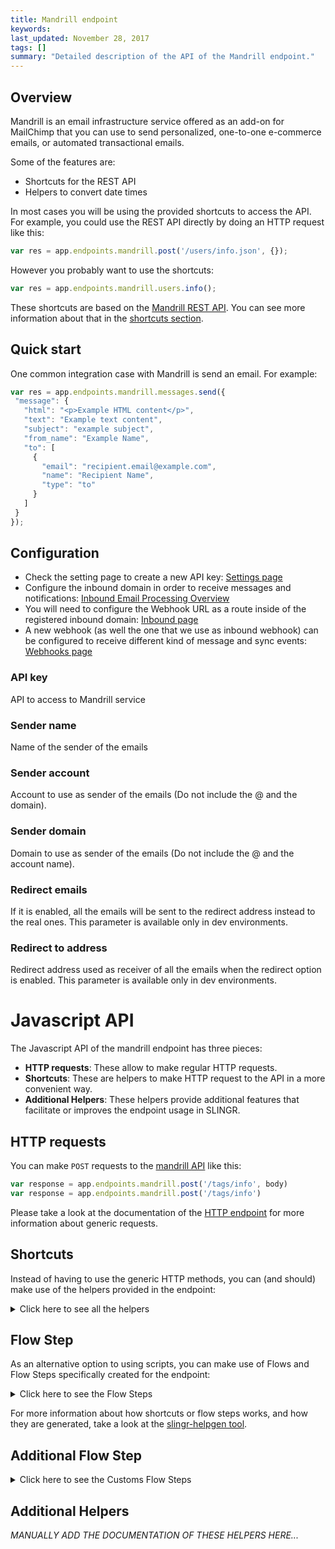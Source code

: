```yaml
---
title: Mandrill endpoint
keywords: 
last_updated: November 28, 2017
tags: []
summary: "Detailed description of the API of the Mandrill endpoint."
---
```


## Overview

Mandrill is an email infrastructure service offered as an add-on for MailChimp that you can use to send personalized, 
one-to-one e-commerce emails, or automated transactional emails.

Some of the features are:

- Shortcuts for the REST API
- Helpers to convert date times

In most cases you will be using the provided shortcuts to access the API. For example, you could use the REST API
directly by doing an HTTP request like this:

```js
var res = app.endpoints.mandrill.post('/users/info.json', {});
```

However you probably want to use the shortcuts:

```js
var res = app.endpoints.mandrill.users.info();
```

These shortcuts are based on the [Mandrill REST API](https://mandrillapp.com/api/docs/).
You can see more information about that in the [shortcuts section](#shortcuts).

## Quick start

One common integration case with Mandrill is send an email. For example:

```js
var res = app.endpoints.mandrill.messages.send({
 "message": {
   "html": "<p>Example HTML content</p>",
   "text": "Example text content",
   "subject": "example subject",
   "from_name": "Example Name",
   "to": [
     {
       "email": "recipient.email@example.com",
       "name": "Recipient Name",
       "type": "to"
     }
   ]
 }
});
```

## Configuration

- Check the setting page to create a new API key: [Settings page](https://mandrillapp.com/settings/)
- Configure the inbound domain in order to receive messages and notifications: [Inbound Email Processing Overview](https://mandrill.zendesk.com/hc/en-us/articles/205583197-Inbound-Email-Processing-Overview)
- You will need to configure the Webhook URL as a route inside of the registered inbound domain: [Inbound page](https://mandrillapp.com/inbound)
- A new webhook (as well the one that we use as inbound webhook) can be configured to receive different kind of message and sync events: [Webhooks page](https://mandrillapp.com/settings/webhooks)


### API key
API to access to Mandrill service


### Sender name	
Name of the sender of the emails

### Sender account
Account to use as sender of the emails (Do not include the @ and the domain).

### Sender domain
Domain to use as sender of the emails (Do not include the @ and the account name).

### Redirect emails
If it is enabled, all the emails will be sent to the redirect address instead to the real ones. This parameter is available only in dev environments.

### Redirect to address
Redirect address used as receiver of all the emails when the redirect option is enabled. This parameter is available only in dev environments.

# Javascript API

The Javascript API of the mandrill endpoint has three pieces:

- **HTTP requests**: These allow to make regular HTTP requests.
- **Shortcuts**: These are helpers to make HTTP request to the API in a more convenient way.
- **Additional Helpers**: These helpers provide additional features that facilitate or improves the endpoint usage in SLINGR.

## HTTP requests
You can make `POST` requests to the [mandrill API](API_URL_HERE) like this:
```javascript
var response = app.endpoints.mandrill.post('/tags/info', body)
var response = app.endpoints.mandrill.post('/tags/info')
```

Please take a look at the documentation of the [HTTP endpoint](https://github.com/slingr-stack/http-endpoint#javascript-api)
for more information about generic requests.

## Shortcuts

Instead of having to use the generic HTTP methods, you can (and should) make use of the helpers provided in the endpoint:
<details>
    <summary>Click here to see all the helpers</summary>

<br>

* API URL: '/users/info'
* HTTP Method: 'POST'
```javascript
app.endpoints.mandrill.users.info.post(body)
```
---
* API URL: '/users/ping'
* HTTP Method: 'POST'
```javascript
app.endpoints.mandrill.users.ping.post(body)
```
---
* API URL: '/users/ping2'
* HTTP Method: 'POST'
```javascript
app.endpoints.mandrill.users.ping2.post(body)
```
---
* API URL: '/users/senders'
* HTTP Method: 'POST'
```javascript
app.endpoints.mandrill.users.senders.post(body)
```
---
* API URL: '/messages/send'
* HTTP Method: 'POST'
```javascript
app.endpoints.mandrill.messages.send.post(body)
```
---
* API URL: '/messages/send-template'
* HTTP Method: 'POST'
```javascript
app.endpoints.mandrill.messages.sendTemplate.post(body)
```
---
* API URL: '/messages/search'
* HTTP Method: 'POST'
```javascript
app.endpoints.mandrill.messages.search.post(body)
```
---
* API URL: '/messages/search-time-series'
* HTTP Method: 'POST'
```javascript
app.endpoints.mandrill.messages.searchTimeSeries.post(body)
```
---
* API URL: '/messages/info'
* HTTP Method: 'POST'
```javascript
app.endpoints.mandrill.messages.info.post(body)
```
---
* API URL: '/messages/content'
* HTTP Method: 'POST'
```javascript
app.endpoints.mandrill.messages.content.post(body)
```
---
* API URL: '/messages/parse'
* HTTP Method: 'POST'
```javascript
app.endpoints.mandrill.messages.parse.post(body)
```
---
* API URL: '/messages/send-raw'
* HTTP Method: 'POST'
```javascript
app.endpoints.mandrill.messages.sendRaw.post(body)
```
---
* API URL: '/messages/list-scheduled'
* HTTP Method: 'POST'
```javascript
app.endpoints.mandrill.messages.listScheduled.post(body)
```
---
* API URL: '/messages/cancel-scheduled'
* HTTP Method: 'POST'
```javascript
app.endpoints.mandrill.messages.cancelScheduled.post(body)
```
---
* API URL: '/messages/reschedule'
* HTTP Method: 'POST'
```javascript
app.endpoints.mandrill.messages.reschedule.post(body)
```
---
* API URL: '/tags/list'
* HTTP Method: 'POST'
```javascript
app.endpoints.mandrill.tags.list.post(body)
```
---
* API URL: '/tags/delete'
* HTTP Method: 'POST'
```javascript
app.endpoints.mandrill.tags.delete.post(body)
```
---
* API URL: '/tags/info'
* HTTP Method: 'POST'
```javascript
app.endpoints.mandrill.tags.info.post(body)
```
---
* API URL: '/tags/time-series'
* HTTP Method: 'POST'
```javascript
app.endpoints.mandrill.tags.timeSeries.post(body)
```
---
* API URL: '/tags/all-time-series'
* HTTP Method: 'POST'
```javascript
app.endpoints.mandrill.tags.allTimeSeries.post(body)
```
---
* API URL: '/rejects/add'
* HTTP Method: 'POST'
```javascript
app.endpoints.mandrill.rejects.add.post(body)
```
---
* API URL: '/rejects/list'
* HTTP Method: 'POST'
```javascript
app.endpoints.mandrill.rejects.list.post(body)
```
---
* API URL: '/rejects/delete'
* HTTP Method: 'POST'
```javascript
app.endpoints.mandrill.rejects.delete.post(body)
```
---
* API URL: '/whitelists/add'
* HTTP Method: 'POST'
```javascript
app.endpoints.mandrill.whitelists.add.post(body)
```
---
* API URL: '/whitelists/list'
* HTTP Method: 'POST'
```javascript
app.endpoints.mandrill.whitelists.list.post(body)
```
---
* API URL: '/whitelists/delete'
* HTTP Method: 'POST'
```javascript
app.endpoints.mandrill.whitelists.delete.post(body)
```
---
* API URL: '/senders/list'
* HTTP Method: 'POST'
```javascript
app.endpoints.mandrill.senders.list.post(body)
```
---
* API URL: '/senders/domains'
* HTTP Method: 'POST'
```javascript
app.endpoints.mandrill.senders.domains.post(body)
```
---
* API URL: '/senders/add-domain'
* HTTP Method: 'POST'
```javascript
app.endpoints.mandrill.senders.addDomain.post(body)
```
---
* API URL: '/senders/check-domain'
* HTTP Method: 'POST'
```javascript
app.endpoints.mandrill.senders.checkDomain.post(body)
```
---
* API URL: '/senders/verify-domain'
* HTTP Method: 'POST'
```javascript
app.endpoints.mandrill.senders.verifyDomain.post(body)
```
---
* API URL: '/senders/info'
* HTTP Method: 'POST'
```javascript
app.endpoints.mandrill.senders.info.post(body)
```
---
* API URL: '/senders/time-series'
* HTTP Method: 'POST'
```javascript
app.endpoints.mandrill.senders.timeSeries.post(body)
```
---
* API URL: '/urls/list'
* HTTP Method: 'POST'
```javascript
app.endpoints.mandrill.urls.list.post(body)
```
---
* API URL: '/urls/search'
* HTTP Method: 'POST'
```javascript
app.endpoints.mandrill.urls.search.post(body)
```
---
* API URL: '/urls/time-series'
* HTTP Method: 'POST'
```javascript
app.endpoints.mandrill.urls.timeSeries.post(body)
```
---
* API URL: '/urls/tracking-domains'
* HTTP Method: 'POST'
```javascript
app.endpoints.mandrill.urls.trackingDomains.post(body)
```
---
* API URL: '/urls/check-tracking-domain'
* HTTP Method: 'POST'
```javascript
app.endpoints.mandrill.urls.checkTrackingDomain.post(body)
```
---
* API URL: '/templates/add'
* HTTP Method: 'POST'
```javascript
app.endpoints.mandrill.templates.add.post(body)
```
---
* API URL: '/templates/info'
* HTTP Method: 'POST'
```javascript
app.endpoints.mandrill.templates.info.post(body)
```
---
* API URL: '/templates/update'
* HTTP Method: 'POST'
```javascript
app.endpoints.mandrill.templates.update.post(body)
```
---
* API URL: '/templates/publish'
* HTTP Method: 'POST'
```javascript
app.endpoints.mandrill.templates.publish.post(body)
```
---
* API URL: '/templates/delete'
* HTTP Method: 'POST'
```javascript
app.endpoints.mandrill.templates.delete.post(body)
```
---
* API URL: '/templates/list'
* HTTP Method: 'POST'
```javascript
app.endpoints.mandrill.templates.list.post(body)
```
---
* API URL: '/templates/time-series'
* HTTP Method: 'POST'
```javascript
app.endpoints.mandrill.templates.timeSeries.post(body)
```
---
* API URL: '/templates/render'
* HTTP Method: 'POST'
```javascript
app.endpoints.mandrill.templates.render.post(body)
```
---
* API URL: '/webhooks/list'
* HTTP Method: 'POST'
```javascript
app.endpoints.mandrill.webhooks.list.post(body)
```
---
* API URL: '/webhooks/add'
* HTTP Method: 'POST'
```javascript
app.endpoints.mandrill.webhooks.add.post(body)
```
---
* API URL: '/webhooks/info'
* HTTP Method: 'POST'
```javascript
app.endpoints.mandrill.webhooks.info.post(body)
```
---
* API URL: '/webhooks/update'
* HTTP Method: 'POST'
```javascript
app.endpoints.mandrill.webhooks.update.post(body)
```
---
* API URL: '/webhooks/delete'
* HTTP Method: 'POST'
```javascript
app.endpoints.mandrill.webhooks.delete.post(body)
```
---
* API URL: '/subaccounts/list'
* HTTP Method: 'POST'
```javascript
app.endpoints.mandrill.subaccounts.list.post(body)
```
---
* API URL: '/subaccounts/add'
* HTTP Method: 'POST'
```javascript
app.endpoints.mandrill.subaccounts.add.post(body)
```
---
* API URL: '/subaccounts/info'
* HTTP Method: 'POST'
```javascript
app.endpoints.mandrill.subaccounts.info.post(body)
```
---
* API URL: '/subaccounts/update'
* HTTP Method: 'POST'
```javascript
app.endpoints.mandrill.subaccounts.update.post(body)
```
---
* API URL: '/subaccounts/delete'
* HTTP Method: 'POST'
```javascript
app.endpoints.mandrill.subaccounts.delete.post(body)
```
---
* API URL: '/subaccounts/pause'
* HTTP Method: 'POST'
```javascript
app.endpoints.mandrill.subaccounts.pause.post(body)
```
---
* API URL: '/subaccounts/resume'
* HTTP Method: 'POST'
```javascript
app.endpoints.mandrill.subaccounts.resume.post(body)
```
---
* API URL: '/inbound/domains'
* HTTP Method: 'POST'
```javascript
app.endpoints.mandrill.inbound.domains.post(body)
```
---
* API URL: '/inbound/add-domain'
* HTTP Method: 'POST'
```javascript
app.endpoints.mandrill.inbound.addDomain.post(body)
```
---
* API URL: '/inbound/check-domain'
* HTTP Method: 'POST'
```javascript
app.endpoints.mandrill.inbound.checkDomain.post(body)
```
---
* API URL: '/inbound/delete-domain'
* HTTP Method: 'POST'
```javascript
app.endpoints.mandrill.inbound.deleteDomain.post(body)
```
---
* API URL: '/inbound/routes'
* HTTP Method: 'POST'
```javascript
app.endpoints.mandrill.inbound.routes.post(body)
```
---
* API URL: '/inbound/add-route'
* HTTP Method: 'POST'
```javascript
app.endpoints.mandrill.inbound.addRoute.post(body)
```
---
* API URL: '/inbound/update-route'
* HTTP Method: 'POST'
```javascript
app.endpoints.mandrill.inbound.updateRoute.post(body)
```
---
* API URL: '/inbound/delete-route'
* HTTP Method: 'POST'
```javascript
app.endpoints.mandrill.inbound.deleteRoute.post(body)
```
---
* API URL: '/inbound/send-raw'
* HTTP Method: 'POST'
```javascript
app.endpoints.mandrill.inbound.sendRaw.post(body)
```
---
* API URL: '/exports/info'
* HTTP Method: 'POST'
```javascript
app.endpoints.mandrill.exports.info.post(body)
```
---
* API URL: '/exports/list'
* HTTP Method: 'POST'
```javascript
app.endpoints.mandrill.exports.list.post(body)
```
---
* API URL: '/exports/rejects'
* HTTP Method: 'POST'
```javascript
app.endpoints.mandrill.exports.rejects.post(body)
```
---
* API URL: '/exports/whitelist'
* HTTP Method: 'POST'
```javascript
app.endpoints.mandrill.exports.whitelist.post(body)
```
---
* API URL: '/exports/activity'
* HTTP Method: 'POST'
```javascript
app.endpoints.mandrill.exports.activity.post(body)
```
---
* API URL: '/ips/list'
* HTTP Method: 'POST'
```javascript
app.endpoints.mandrill.ips.list.post(body)
```
---
* API URL: '/ips/info'
* HTTP Method: 'POST'
```javascript
app.endpoints.mandrill.ips.info.post(body)
```
---
* API URL: '/ips/provision'
* HTTP Method: 'POST'
```javascript
app.endpoints.mandrill.ips.provision.post(body)
```
---
* API URL: '/ips/start-warmup'
* HTTP Method: 'POST'
```javascript
app.endpoints.mandrill.ips.startWarmup.post(body)
```
---
* API URL: '/ips/cancel-warmup'
* HTTP Method: 'POST'
```javascript
app.endpoints.mandrill.ips.cancelWarmup.post(body)
```
---
* API URL: '/ips/set-pool'
* HTTP Method: 'POST'
```javascript
app.endpoints.mandrill.ips.setPool.post(body)
```
---
* API URL: '/ips/delete'
* HTTP Method: 'POST'
```javascript
app.endpoints.mandrill.ips.delete.post(body)
```
---
* API URL: '/ips/list-pools'
* HTTP Method: 'POST'
```javascript
app.endpoints.mandrill.ips.listPools.post(body)
```
---
* API URL: '/ips/pool-info'
* HTTP Method: 'POST'
```javascript
app.endpoints.mandrill.ips.poolInfo.post(body)
```
---
* API URL: '/ips/create-pool'
* HTTP Method: 'POST'
```javascript
app.endpoints.mandrill.ips.createPool.post(body)
```
---
* API URL: '/ips/delete-pool'
* HTTP Method: 'POST'
```javascript
app.endpoints.mandrill.ips.deletePool.post(body)
```
---
* API URL: '/ips/check-custom-dns'
* HTTP Method: 'POST'
```javascript
app.endpoints.mandrill.ips.checkCustomDns.post(body)
```
---
* API URL: '/ips/set-custom-dns'
* HTTP Method: 'POST'
```javascript
app.endpoints.mandrill.ips.setCustomDns.post(body)
```
---
* API URL: '/metadata/list'
* HTTP Method: 'POST'
```javascript
app.endpoints.mandrill.metadata.list.post(body)
```
---
* API URL: '/metadata/add'
* HTTP Method: 'POST'
```javascript
app.endpoints.mandrill.metadata.add.post(body)
```
---
* API URL: '/metadata/update'
* HTTP Method: 'POST'
```javascript
app.endpoints.mandrill.metadata.update.post(body)
```
---
* API URL: '/metadata/delete'
* HTTP Method: 'POST'
```javascript
app.endpoints.mandrill.metadata.delete.post(body)
```
---

</details>

## Flow Step

As an alternative option to using scripts, you can make use of Flows and Flow Steps specifically created for the endpoint:
<details>
    <summary>Click here to see the Flow Steps</summary>

<br>



### Generic Flow Step

Generic flow step for full use of the entire endpoint and its services.

<h3>Inputs</h3>

<table>
    <thead>
    <tr>
        <th>Label</th>
        <th>Type</th>
        <th>Required</th>
        <th>Default</th>
        <th>Visibility</th>
        <th>Description</th>
    </tr>
    </thead>
    <tbody>
    <tr>
        <td>URL (Method)</td>
        <td>choice</td>
        <td>yes</td>
        <td> - </td>
        <td>Always</td>
        <td>
            This is the http method to be used against the endpoint. <br>
            Possible values are: <br>
            <i><strong>POST</strong></i>
        </td>
    </tr>
    <tr>
        <td>URL (Path)</td>
        <td>choice</td>
        <td>yes</td>
        <td> - </td>
        <td>Always</td>
        <td>
            The url to which this endpoint will send the request. This is the exact service to which the http request will be made. <br>
            Possible values are: <br>
            <i><strong>/users/info<br>/users/ping<br>/users/ping2<br>/users/senders<br>/messages/send<br>/messages/send-template<br>/messages/search<br>/messages/search-time-series<br>/messages/info<br>/messages/content<br>/messages/parse<br>/messages/send-raw<br>/messages/list-scheduled<br>/messages/cancel-scheduled<br>/messages/reschedule<br>/tags/list<br>/tags/delete<br>/tags/info<br>/tags/time-series<br>/tags/all-time-series<br>/rejects/add<br>/rejects/list<br>/rejects/delete<br>/whitelists/add<br>/whitelists/list<br>/whitelists/delete<br>/senders/list<br>/senders/domains<br>/senders/add-domain<br>/senders/check-domain<br>/senders/verify-domain<br>/senders/info<br>/senders/time-series<br>/urls/list<br>/urls/search<br>/urls/time-series<br>/urls/tracking-domains<br>/urls/check-tracking-domain<br>/templates/add<br>/templates/info<br>/templates/update<br>/templates/publish<br>/templates/delete<br>/templates/list<br>/templates/time-series<br>/templates/render<br>/webhooks/list<br>/webhooks/add<br>/webhooks/info<br>/webhooks/update<br>/webhooks/delete<br>/subaccounts/list<br>/subaccounts/add<br>/subaccounts/info<br>/subaccounts/update<br>/subaccounts/delete<br>/subaccounts/pause<br>/subaccounts/resume<br>/inbound/domains<br>/inbound/add-domain<br>/inbound/check-domain<br>/inbound/delete-domain<br>/inbound/routes<br>/inbound/add-route<br>/inbound/update-route<br>/inbound/delete-route<br>/inbound/send-raw<br>/exports/info<br>/exports/list<br>/exports/rejects<br>/exports/whitelist<br>/exports/activity<br>/ips/list<br>/ips/info<br>/ips/provision<br>/ips/start-warmup<br>/ips/cancel-warmup<br>/ips/set-pool<br>/ips/delete<br>/ips/list-pools<br>/ips/pool-info<br>/ips/create-pool<br>/ips/delete-pool<br>/ips/check-custom-dns<br>/ips/set-custom-dns<br>/metadata/list<br>/metadata/add<br>/metadata/update<br>/metadata/delete<br></strong></i>
        </td>
    </tr>
    <tr>
        <td>Headers</td>
        <td>keyValue</td>
        <td>no</td>
        <td> - </td>
        <td>Always</td>
        <td>
            Used when you want to have a custom http header for the request.
        </td>
    </tr>
    <tr>
        <td>Query Params</td>
        <td>keyValue</td>
        <td>no</td>
        <td> - </td>
        <td>Always</td>
        <td>
            Used when you want to have a custom query params for the http call.
        </td>
    </tr>
    <tr>
        <td>Body</td>
        <td>json</td>
        <td>no</td>
        <td> - </td>
        <td>Always</td>
        <td>
            A payload of data can be sent to the server in the body of the request.
        </td>
    </tr>
    <tr>
        <td>Event</td>
        <td>dropDown</td>
        <td>no</td>
        <td> - </td>
        <td>Always</td>
        <td>
            Used to define event after the call. <br>
            Possible values are: <br>
            File Downloaded, Callback
        </td>
    </tr>
    <tr>
        <td>Callback data</td>
        <td>textarea</td>
        <td>no</td>
        <td> - </td>
        <td> Event is Callback </td>
        <td>
            This is an object you can send that you will get back when the function is processed.
        </td>
    </tr>
    <tr>
        <td>Callbacks</td>
        <td>Script</td>
        <td>no</td>
        <td> - </td>
        <td> Event is Callback </td>
        <td>
            This is a map where you can listen for different function
        </td>
    </tr>
    <tr>
        <td>Override Settings</td>
        <td>boolean</td>
        <td>no</td>
        <td> false </td>
        <td>Always</td>
        <td></td>
    </tr>
    <tr>
        <td>Follow Redirect</td>
        <td>boolean</td>
        <td>no</td>
        <td> false </td>
        <td> overrideSettings </td>
        <td>Indicates that the resource has to be downloaded into a file instead of returning it in the response.</td>
    </tr>
    <tr>
        <td>Download</td>
        <td>boolean</td>
        <td>no</td>
        <td> false </td>
        <td> overrideSettings </td>
        <td>If true the method won't return until the file has been downloaded, and it will return all the information of the file.</td>
    </tr>
    <tr>
        <td>File name</td>
        <td>text</td>
        <td>no</td>
        <td></td>
        <td> overrideSettings </td>
        <td>If provided, the file will be stored with this name. If empty the file name will be calculated from the URL.</td>
    </tr>
    <tr>
        <td>Full response</td>
        <td> boolean </td>
        <td>no</td>
        <td> false </td>
        <td> overrideSettings </td>
        <td>Include extended information about response</td>
    </tr>
    <tr>
        <td>Connection Timeout</td>
        <td> number </td>
        <td>no</td>
        <td> 5000 </td>
        <td> overrideSettings </td>
        <td>Connect timeout interval, in milliseconds (0 = infinity).</td>
    </tr>
    <tr>
        <td>Read Timeout</td>
        <td> number </td>
        <td>no</td>
        <td> 60000 </td>
        <td> overrideSettings </td>
        <td>Read timeout interval, in milliseconds (0 = infinity).</td>
    </tr>
    </tbody>
</table>

<h3>Outputs</h3>

<table>
    <thead>
    <tr>
        <th>Name</th>
        <th>Type</th>
        <th>Description</th>
    </tr>
    </thead>
    <tbody>
    <tr>
        <td>response</td>
        <td>object</td>
        <td>
            Object resulting from the response to the endpoint call.
        </td>
    </tr>
    </tbody>
</table>


</details>

For more information about how shortcuts or flow steps works, and how they are generated, take a look at the [slingr-helpgen tool](https://github.com/slingr-stack/slingr-helpgen).

## Additional Flow Step


<details>
    <summary>Click here to see the Customs Flow Steps</summary>

<br>



### Custom Flow Steps Name

Description of Custom Flow Steps

*MANUALLY ADD THE DOCUMENTATION OF THESE FLOW STEPS HERE...*


</details>

## Additional Helpers
*MANUALLY ADD THE DOCUMENTATION OF THESE HELPERS HERE...*
